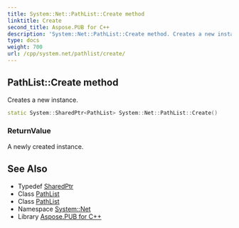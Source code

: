 ```yaml
---
title: System::Net::PathList::Create method
linktitle: Create
second_title: Aspose.PUB for C++
description: 'System::Net::PathList::Create method. Creates a new instance in C++.'
type: docs
weight: 700
url: /cpp/system.net/pathlist/create/
---
```

## PathList::Create method


Creates a new instance.

```cpp
static System::SharedPtr<PathList> System::Net::PathList::Create()
```


### ReturnValue

A newly created instance.

## See Also

* Typedef [SharedPtr](../../../system/sharedptr/)
* Class [PathList](../)
* Class [PathList](../)
* Namespace [System::Net](../../)
* Library [Aspose.PUB for C++](../../../)
